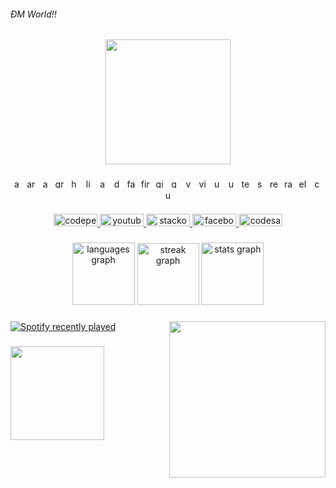<h6 align="left">ĐM World!!</h6>

###

<div align="center">
  <img height="200" src="https://i.pinimg.com/originals/25/f5/0b/25f50bca01a360d940cf512d2b336871.gif"  />
</div>

###

<div align="center">
  <img src="https://cdn.simpleicons.org/apachecassandra/1287B1" height="15" alt="apachecassandra logo"  />
  <img width="0" />
  <img src="https://cdn.simpleicons.org/arduino/00979D" height="15" alt="arduino logo"  />
  <img width="0" />
  <img src="https://cdn.simpleicons.org/amazondynamodb/4053D6" height="15" alt="amazondynamodb logo"  />
  <img width="0" />
  <img src="https://cdn.simpleicons.org/graphql/E10098" height="15" alt="graphql logo"  />
  <img width="0" />
  <img src="https://cdn.simpleicons.org/haxe/EA8220" height="15" alt="haxe logo"  />
  <img width="0" />
  <img src="https://cdn.simpleicons.org/linux/FCC624" height="15" alt="linux logo"  />
  <img width="0" />
  <img src="https://cdn.simpleicons.org/android/3DDC84" height="15" alt="android logo"  />
  <img width="0" />
  <img src="https://cdn.simpleicons.org/docker/2496ED" height="15" alt="docker logo"  />
  <img width="0" />
  <img src="https://cdn.simpleicons.org/fastapi/009688" height="15" alt="fastapi logo"  />
  <img width="0" />
  <img src="https://cdn.simpleicons.org/firebase/FFCA28" height="15" alt="firebase logo"  />
  <img width="0" />
  <img src="https://cdn.simpleicons.org/gitlab/FC6D26" height="15" alt="gitlab logo"  />
  <img width="0" />
  <img src="https://cdn.simpleicons.org/godotengine/478CBF" height="15" alt="godot logo"  />
  <img width="0" />
  <img src="https://cdn.simpleicons.org/visualstudiocode/007ACC" height="15" alt="vscode logo"  />
  <img width="0" />
  <img src="https://cdn.simpleicons.org/visualstudio/5C2D91" height="15" alt="visualstudio logo"  />
  <img width="0" />
  <img src="https://cdn.simpleicons.org/unity/FFFFFF" height="15" alt="unity logo"  />
  <img width="0" />
  <img src="https://cdn.simpleicons.org/ubuntu/E95420" height="15" alt="ubuntu logo"  />
  <img width="0" />
  <img src="https://cdn.simpleicons.org/terraform/7B42BC" height="15" alt="terraform logo"  />
  <img width="0" />
  <img src="https://cdn.simpleicons.org/supabase/3ECF8E" height="15" alt="supabase logo"  />
  <img width="0" />
  <img src="https://cdn.simpleicons.org/react/61DAFB" height="15" alt="react logo"  />
  <img width="0" />
  <img src="https://cdn.simpleicons.org/raspberrypi/A22846" height="15" alt="raspberrypi logo"  />
  <img width="0" />
  <img src="https://cdn.simpleicons.org/electron/47848F" height="15" alt="electron logo"  />
  <img width="0" />
  <img src="https://cdn.simpleicons.org/centos/262577" height="15" alt="centos logo"  />
  <img width="0" />
  <img src="https://cdn.simpleicons.org/unrealengine/0E1128" height="15" alt="unrealengine logo"  />
</div>

###

<div align="center">
  <a href="https://codepen.io/TrungZKZ/pens/forked" target="_blank">
    <img src="https://raw.githubusercontent.com/maurodesouza/profile-readme-generator/master/src/assets/icons/social/codepen/default.svg" width="70" height="20" alt="codepen logo"  />
  </a>
  <a href="https://www.youtube.com/watch?v=dQw4w9WgXcQ&ab_channel=RickAstley" target="_blank">
    <img src="https://raw.githubusercontent.com/maurodesouza/profile-readme-generator/master/src/assets/icons/social/youtube/default.svg" width="70" height="20" alt="youtube logo"  />
  </a>
  <a href="https://stackoverflow.com/users/15458680/trung-l%c3%aa?tab=profile" target="_blank">
    <img src="https://raw.githubusercontent.com/maurodesouza/profile-readme-generator/master/src/assets/icons/social/stackoverflow/default.svg" width="70" height="20" alt="stackoverflow logo"  />
  </a>
  <a href="https://www.facebook.com/profile.php?id=100038539451953" target="_blank">
    <img src="https://raw.githubusercontent.com/maurodesouza/profile-readme-generator/master/src/assets/icons/social/facebook/default.svg" width="70" height="20" alt="facebook logo"  />
  </a>
  <a href="https://codesandbox.io/dashboard/recent?workspace=cb40c392-5dac-4277-81ac-2b232e29d9cc" target="_blank">
    <img src="https://raw.githubusercontent.com/maurodesouza/profile-readme-generator/master/src/assets/icons/social/codesandbox/default.svg" width="70" height="20" alt="codesandbox logo"  />
  </a>
</div>

###

<div align="center">
  <img src="https://github-readme-stats.vercel.app/api/top-langs?username=TrungZKZ&locale=en&hide_title=false&layout=compact&card_width=320&langs_count=5&theme=github_dark&hide_border=false&order=2" height="100" alt="languages graph"  />
  <img src="https://streak-stats.demolab.com?user=TrungZKZ&locale=en&mode=daily&theme=github_dark&hide_border=false&border_radius=5&order=3" height="99" alt="streak graph"  />
  <img src="https://github-readme-stats.vercel.app/api?username=TrungZKZ&hide_title=false&hide_rank=false&show_icons=true&include_all_commits=true&count_private=true&disable_animations=false&theme=github_dark&locale=en&hide_border=false&order=1" height="100" alt="stats graph"  />
</div>

###

<img align="right" height="250" src="https://media1.giphy.com/media/9B8dqzmFI0yujEjfgg/giphy.gif?cid=ecf05e47z3suf2g291d61klo1rz97gsto8e0bz707tznxuic&ep=v1_stickers_search&rid=giphy.gif&ct=s"  />

###

<div align="left">
  <a href="https://open.spotify.com/user/31hiehqxmxq3r7od54vfwmg3rqzy">
    <img src="https://spotify-recently-played-readme.vercel.app/api?user=31hiehqxmxq3r7od54vfwmg3rqzy&count=4" alt="Spotify recently played"  />
  </a>
</div>

###
<img height="150" src="http://github-profile-summary-cards.vercel.app/api/cards/profile-details?username=TrungZKZ&theme=github_dark"/>
